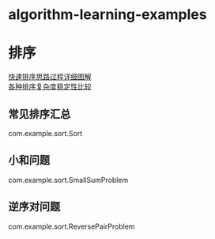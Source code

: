# algorithm-learning-examples

# 排序
[快速排序思路过程详细图解](https://github.com/ccnuacmhdu/algorithm-learning-examples/blob/master/pictures/quickSort.png)   
[各种排序复杂度稳定性比较](https://github.com/ccnuacmhdu/algorithm-learning-examples/blob/master/pictures/ComplexityAndStabilityOfVariousSorts.png)
## 常见排序汇总
com.example.sort.Sort
## 小和问题
com.example.sort.SmallSumProblem
## 逆序对问题
com.example.sort.ReversePairProblem